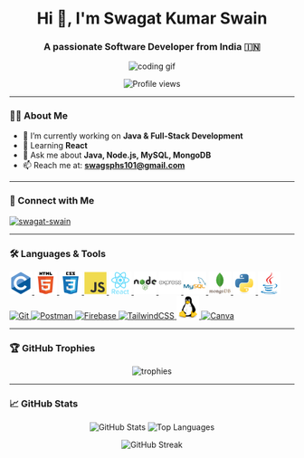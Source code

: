 <h1 align="center">Hi 👋, I'm Swagat Kumar Swain</h1>
<h3 align="center">A passionate Software Developer from India 🇮🇳</h3>

<p align="center">
  <img src="https://media.giphy.com/media/26tn33aiTi1jkl6H6/giphy.gif" width="200" alt="coding gif"/>
</p>

<p align="center">
  <img src="https://komarev.com/ghpvc/?username=swagsphs101&label=Profile%20views&color=0e75b6&style=flat" alt="Profile views" />
</p>

---

### 🧑‍💻 About Me

- 🔭 I’m currently working on **Java & Full-Stack Development**
- 🌱 Learning **React**
- 💬 Ask me about **Java, Node.js, MySQL, MongoDB**
- 📫 Reach me at: **swagsphs101@gmail.com**

---

### 🤝 Connect with Me

<p align="left">
  <a href="https://linkedin.com/in/swagat-swain" target="blank">
    <img align="center" src="https://raw.githubusercontent.com/rahuldkjain/github-profile-readme-generator/master/src/images/icons/Social/linked-in-alt.svg" alt="swagat-swain" height="30" width="40" />
  </a>
</p>

---

### 🛠️ Languages & Tools

<p align="left">
  <a href="https://www.cprogramming.com/" target="_blank"> <img src="https://raw.githubusercontent.com/devicons/devicon/master/icons/c/c-original.svg" alt="C" width="40" height="40"/> </a>
  <a href="https://www.w3schools.com/html/" target="_blank"> <img src="https://raw.githubusercontent.com/devicons/devicon/master/icons/html5/html5-original-wordmark.svg" alt="HTML" width="40" height="40"/> </a>
  <a href="https://www.w3schools.com/css/" target="_blank"> <img src="https://raw.githubusercontent.com/devicons/devicon/master/icons/css3/css3-original-wordmark.svg" alt="CSS" width="40" height="40"/> </a>
  <a href="https://developer.mozilla.org/en-US/docs/Web/JavaScript" target="_blank"> <img src="https://raw.githubusercontent.com/devicons/devicon/master/icons/javascript/javascript-original.svg" alt="JavaScript" width="40" height="40"/> </a>
  <a href="https://reactjs.org/" target="_blank"> <img src="https://raw.githubusercontent.com/devicons/devicon/master/icons/react/react-original-wordmark.svg" alt="React" width="40" height="40"/> </a>
  <a href="https://nodejs.org" target="_blank"> <img src="https://raw.githubusercontent.com/devicons/devicon/master/icons/nodejs/nodejs-original-wordmark.svg" alt="Node.js" width="40" height="40"/> </a>
  <a href="https://expressjs.com" target="_blank"> <img src="https://raw.githubusercontent.com/devicons/devicon/master/icons/express/express-original-wordmark.svg" alt="Express" width="40" height="40"/> </a>
  <a href="https://www.mysql.com/" target="_blank"> <img src="https://raw.githubusercontent.com/devicons/devicon/master/icons/mysql/mysql-original-wordmark.svg" alt="MySQL" width="40" height="40"/> </a>
  <a href="https://www.mongodb.com/" target="_blank"> <img src="https://raw.githubusercontent.com/devicons/devicon/master/icons/mongodb/mongodb-original-wordmark.svg" alt="MongoDB" width="40" height="40"/> </a>
  <a href="https://www.python.org" target="_blank"> <img src="https://raw.githubusercontent.com/devicons/devicon/master/icons/python/python-original.svg" alt="Python" width="40" height="40"/> </a>
  <a href="https://www.java.com" target="_blank"> <img src="https://raw.githubusercontent.com/devicons/devicon/master/icons/java/java-original.svg" alt="Java" width="40" height="40"/> </a>
  <a href="https://git-scm.com/" target="_blank"> <img src="https://www.vectorlogo.zone/logos/git-scm/git-scm-icon.svg" alt="Git" width="40" height="40"/> </a>
  <a href="https://postman.com" target="_blank"> <img src="https://www.vectorlogo.zone/logos/getpostman/getpostman-icon.svg" alt="Postman" width="40" height="40"/> </a>
  <a href="https://firebase.google.com/" target="_blank"> <img src="https://www.vectorlogo.zone/logos/firebase/firebase-icon.svg" alt="Firebase" width="40" height="40"/> </a>
  <a href="https://tailwindcss.com/" target="_blank"> <img src="https://www.vectorlogo.zone/logos/tailwindcss/tailwindcss-icon.svg" alt="TailwindCSS" width="40" height="40"/> </a>
  <a href="https://www.linux.org/" target="_blank"> <img src="https://raw.githubusercontent.com/devicons/devicon/master/icons/linux/linux-original.svg" alt="Linux" width="40" height="40"/> </a>
  <a href="https://www.canva.com/" target="_blank" rel="noreferrer"> <img src="https://cdn.worldvectorlogo.com/logos/canva-1.svg" alt="Canva" width="40" height="40"/>
</a>

</p>

---

### 🏆 GitHub Trophies

<p align="center">
  <img src="https://github-profile-trophy.vercel.app/?username=swagsphs101&theme=flat&title=Followers,Repositories,Stars,Commit,Issues" alt="trophies" />
</p>

---

### 📈 GitHub Stats

<p align="center">
  <img src="https://github-readme-stats.vercel.app/api?username=swagsphs101&show_icons=true&locale=en&theme=radical" alt="GitHub Stats" height="170" />
  <img src="https://github-readme-stats.vercel.app/api/top-langs?username=swagsphs101&show_icons=true&locale=en&layout=compact&theme=radical" alt="Top Languages" height="170" />
</p>

<p align="center">
  <img src="https://github-readme-streak-stats.herokuapp.com/?user=swagsphs101&theme=radical" alt="GitHub Streak" />
</p>
